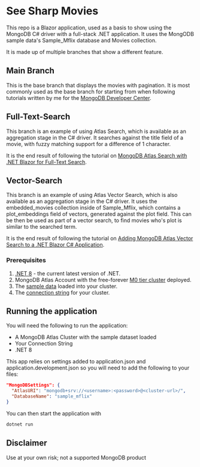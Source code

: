 # See Sharp Movies

This repo is a Blazor application, used as a basis to show using the MongoDB C# driver with a full-stack .NET application. It uses the MongODB sample data's Sample_Mflix database and Movies collection.

It is made up of multiple branches that show a different feature.

## Main Branch
This is the base branch that displays the movies with pagination. It is most commonly used as the base branch for starting from when following tutorials written by me for the [MongoDB Developer Center](https://www.mongodb.com/developer/search/?s=luce+carter&sortMode=0).

## Full-Text-Search
This branch is an example of using Atlas Search, which is available as an aggregation stage in the C# driver. It searches against the title field of a movie, with fuzzy matching support for a difference of 1 character.

It is the end result of following the tutorial on [MongoDB Atlas Search with .NET Blazor for Full-Text Search](https://www.mongodb.com/developer/languages/csharp/atlas-search-with-csharp/).

## Vector-Search
This branch is an example of using Atlas Vector Search, which is also available as an aggregation stage in the C# driver. It uses the embedded_movies collection inside of Sample_Mflix, which contains a plot_embeddings field of vectors, generated against the plot field. This can be then be used as part of a vector search, to find movies who's plot is similar to the searched term.

It is the end result of following the tutorial on [Adding MongoDB Atlas Vector Search to a .NET Blazor C# Application](https://www.mongodb.com/developer/languages/csharp/vector-search-with-csharp-driver/).

### Prerequisites

1. [.NET 8](https://dotnet.microsoft.com/en-us/download/dotnet/8.0) - the current latest version of .NET.
2. MongoDB Atlas Account with the free-forever [M0 tier cluster](https://mdb.link/deploy-free-cluster) deployed.
3. The [sample data](https://mdb.link/load-sample-data) loaded into your cluster.
4. The [connection string](https://mdb.link/getting-your-connection-string) for your cluster.

## Running the application

You will need the following to run the application: 
* A MongoDB Atlas Cluster with the sample dataset loaded
* Your Connection String
* .NET 8

This app relies on settings added to application.json and application.development.json so you will need to add the following to your files:

```json
"MongoDBSettings": {
  "AtlasURI": "mongodb+srv://<username>:<password>@<cluster-url>/",
  "DatabaseName": "sample_mflix"
}
```

You can then start the application with

```bash
dotnet run
```
## Disclaimer

Use at your own risk; not a supported MongoDB product
